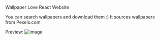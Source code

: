 Wallpaper Love React Website

You can search wallpapers and download them :)
It sources wallpapers from Pexels.com

Preview: ![image](https://user-images.githubusercontent.com/66637389/211565753-035984b7-dce3-429d-986c-f019642cb7a1.png)
